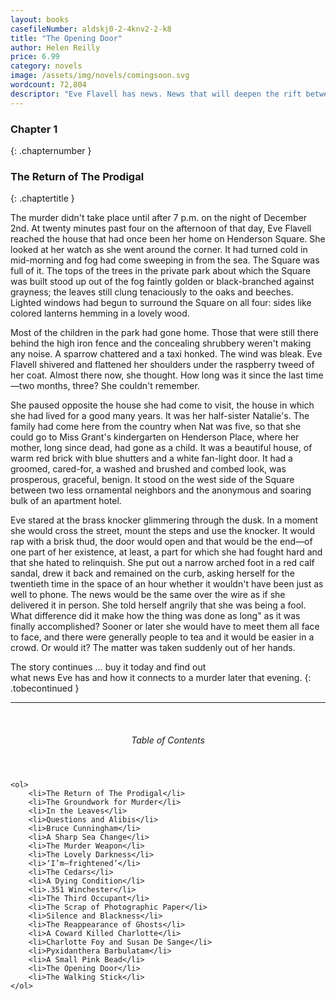 ```yaml
---
layout: books
casefileNumber: aldskj0-2-4knv2-2-k8
title: "The Opening Door"
author: Helen Reilly
price: 6.99
category: novels
image: /assets/img/novels/comingsoon.svg
wordcount: 72,804
descriptor: "Eve Flavell has news. News that will deepen the rift between her and her father. But then a murder of one of the household. What does the murder tell of the deep secrets in the Flavell household?"
---
```


### Chapter 1
{: .chapternumber }

### The Return of The Prodigal
{: .chaptertitle }

The murder didn't take place until after 7 p.m. on the night of December 2nd. At twenty minutes past four on the afternoon of that day, Eve Flavell reached the house that had once been her home on Henderson Square. She looked at her watch as she went around the corner. It had turned cold in mid-morning and fog had come sweeping in from the sea. The Square was full of it. The tops of the trees in the private park about which the Square was built stood up out of the fog faintly golden or black-branched against grayness; the leaves still clung tenaciously to the oaks and beeches. Lighted windows had begun to surround the Square on all four: sides like colored lanterns hemming in a lovely wood.

Most of the children in the park had gone home. Those that were still there behind the high iron fence and the concealing shrubbery weren't making any noise. A sparrow chattered and a taxi honked. The wind was bleak. Eve Flavell shivered and flattened her shoulders under the raspberry tweed of her coat. Almost there now, she thought. How long was it since the last time—two months, three? She couldn't remember.

She paused opposite the house she had come to visit, the house in which she had lived for a good many years. It was her half-sister Natalie's. The family had come here from the country when Nat was five, so that she could go to Miss Grant's kindergarten on Henderson Place, where her mother, long since dead, had gone as a child. It was a beautiful house, of warm red brick with blue shutters and a white fan-light door. It had a groomed, cared-for, a washed and brushed and combed look, was prosperous, graceful, benign. It stood on the west side of the Square between two less ornamental neighbors and the anonymous and soaring bulk of an apartment hotel.

Eve stared at the brass knocker glimmering through the dusk. In a moment she would cross the street, mount the steps and use the knocker. It would rap with a brisk thud, the door would open and that would be the end—of one part of her existence, at least, a part for which she had fought hard and that she hated to relinquish. She put out a narrow arched foot in a red calf sandal, drew it back and remained on the curb, asking herself for the twentieth time in the space of an hour whether it wouldn't have been just as well to phone. The news would be the same over the wire as if she delivered it in person. She told herself angrily that she was being a fool. What difference did it make how the thing was done as long" as it was finally accomplished? Sooner or later she would have to meet them all face to face, and there were generally people to tea and it would be easier in a crowd. Or would it? The matter was taken suddenly out of her hands.

The story continues &hellip; buy it today and find out <br> what news Eve has and how it connects to a murder later that evening.
{: .tobecontinued }

<hr>
<br>

<div class="toc">
	<header>
		<h6>Table of Contents</h6>
	</header>

	<ol>
		<li>The Return of The Prodigal</li>
		<li>The Groundwork for Murder</li>
		<li>In the Leaves</li>
		<li>Questions and Alibis</li>
		<li>Bruce Cunningham</li>
		<li>A Sharp Sea Change</li>
		<li>The Murder Weapon</li>
		<li>The Lovely Darkness</li>
		<li>‘I’m—frightened’</li>
		<li>The Cedars</li>
		<li>A Dying Condition</li>
		<li>.351 Winchester</li>
		<li>The Third Occupant</li>
		<li>The Scrap of Photographic Paper</li>
		<li>Silence and Blackness</li>
		<li>The Reappearance of Ghosts</li>
		<li>A Coward Killed Charlotte</li>
		<li>Charlotte Foy and Susan De Sange</li>
		<li>Pyxidanthera Barbulatam</li>
		<li>A Small Pink Bead</li>
		<li>The Opening Door</li>
		<li>The Walking Stick</li>
	</ol>

</div>